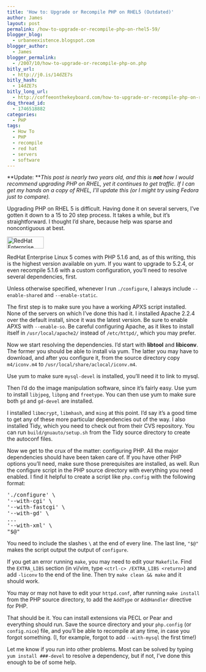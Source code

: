 ```yaml
---
title: 'How to: Upgrade or Recompile PHP on RHEL5 (Outdated)'
author: James
layout: post
permalink: /how-to-upgrade-or-recompile-php-on-rhel5-59/
blogger_blog:
  - urbaneexistence.blogspot.com
blogger_author:
  - James
blogger_permalink:
  - /2007/10/how-to-upgrade-or-recompile-php-on.php
bitly_url:
  - http://j0.is/14dZE7s
bitly_hash:
  - 14dZE7s
bitly_long_url:
  - http://coffeeonthekeyboard.com/how-to-upgrade-or-recompile-php-on-rhel5-59/
dsq_thread_id:
  - 1746518882
categories:
  - PHP
tags:
  - How To
  - PHP
  - recompile
  - red hat
  - servers
  - software
---
```

**Update: ***This post is nearly two years old, and this is **not** how I would recommend upgrading PHP on RHEL, yet it continues to get traffic. If I can get my hands on a copy of RHEL, I&#8217;ll update this (or I might try using Fedora just to compare).*

Upgrading PHP on RHEL 5 is difficult. Having done it on several servers, I&#8217;ve gotten it down to a 15 to 20 step process. It takes a while, but it&#8217;s straightforward. I thought I&#8217;d share, because help was sparse and noncontiguous at best.

<p class="image right">
  <img src="/blog/images/rhel.png" alt="RedHat Enterprise Linux: Hard to upgrade PHP." width="96" height="31" />
</p>

RedHat Enterprise Linux 5 comes with PHP 5.1.6 and, as of this writing, this is the highest version available on yum. If you want to upgrade to 5.2.4, or even recompile 5.1.6 with a custom configuration, you&#8217;ll need to resolve several dependencies, first.

<p class="note">
  Unless otherwise specified, whenever I run <code>./configure</code>, I always include <code>--enable-shared</code> and <code>--enable-static</code>.
</p>

The first step is to make sure you have a working APXS script installed. None of the servers on which I&#8217;ve done this had it. I installed Apache 2.2.4 over the default install, since it was the latest version. Be sure to enable APXS with `--enable-so`. Be careful configuring Apache, as it likes to install itself in `/usr/local/apache2/` instead of `/etc/httpd/`, which you may prefer.

Now we start resolving the dependencies. I&#8217;d start with **libtool** and **libiconv**. The former you should be able to install via yum. The latter you may have to download, and after you configure it, from the source directory copy `m4/iconv.m4` to `/usr/local/share/aclocal/iconv.m4`.

Use yum to make sure `mysql-devel` is installed, you&#8217;ll need it to link to mysql.

Then I&#8217;d do the image manipulation software, since it&#8217;s fairly easy. Use yum to install `libjpeg`, `libpng` and `freetype`. You can then use yum to make sure both `gd` and `gd-devel` are installed.

I installed `libmcrypt`, `libmhash`, and `ming` at this point. I&#8217;d say it&#8217;s a good time to get any of these more particular dependencies out of the way. I also installed Tidy, which you need to check out from their CVS repository. You can run `build/gnuauto/setup.sh` from the Tidy source directory to create the autoconf files.

Now we get to the crux of the matter: configuring PHP. All the major dependencies should have been taken care of. If you have other PHP options you&#8217;ll need, make sure those prerequisites are installed, as well. Run the configure script in the PHP source directory with everything you need enabled. I find it helpful to create a script like `php.config` with the following format:

<pre>'./configure' \
'--with-cgi' \
'--with-fastcgi' \
'--with-gd' \
...
'--with-xml' \
"$@"</pre>

<p class="note">
  You need to include the slashes <code>\</code> at the end of every line. The last line, <code>"$@"</code> makes the script output the output of <code>configure</code>.
</p>

If you get an error running `make`, you may need to edit your `Makefile`. Find the `EXTRA_LIBS` section (in vi/vim, type `<ctrl-c> /EXTRA_LIBS <return>`) and add `-liconv` to the end of the line. Then try `make clean && make` and it should work.

You may or may not have to edit your `httpd.conf`, after running `make install` from the PHP source directory, to add the `AddType` or `AddHandler` directive for PHP.

That should be it. You can install extensions via PECL or Pear and everything should run. Save the source directory and your `php.config` (or `config.nice`) file, and you&#8217;ll be able to recompile at any time, in case you forgot something. (I, for example, forgot to add `--with-mysql` the first time!)

Let me know if you run into other problems. Most can be solved by typing `yum install ###-devel` to resolve a dependency, but if not, I&#8217;ve done this enough to be of some help.